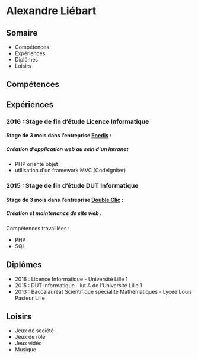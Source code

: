 # Alexandre Liébart
## Somaire
- Compétences
- Expériences
- Diplômes
- Loisirs

## Compétences
## Expériences
### 2016 : Stage de fin d’étude Licence Informatique
#### Stage de 3 mois dans l’entreprise [Enedis](https://www.enedis.fr/) :
##### Création d'application web au sein d'un intranet
- PHP orienté objet
- utilisation  d'un framework MVC (CodeIgniter)
### 2015 : Stage de fin d’étude DUT Informatique
#### Stage de 3 mois dans l’entreprise [Double Clic](https://www.doclic.fr/) :
##### Création et maintenance de site web :
Compétences travaillées :
- PHP
- SQL
## Diplômes
- 2016 : Licence Informatique - Université Lille 1
- 2015 : DUT Informatique - iut A de l’Université Lille 1
- 2013 : Baccalauréat Scientifique spécialité Mathématiques - Lycée Louis Pasteur Lille
## Loisirs
- Jeux de société
- Jeux de rôle
- Jeux vidéo
- Musique